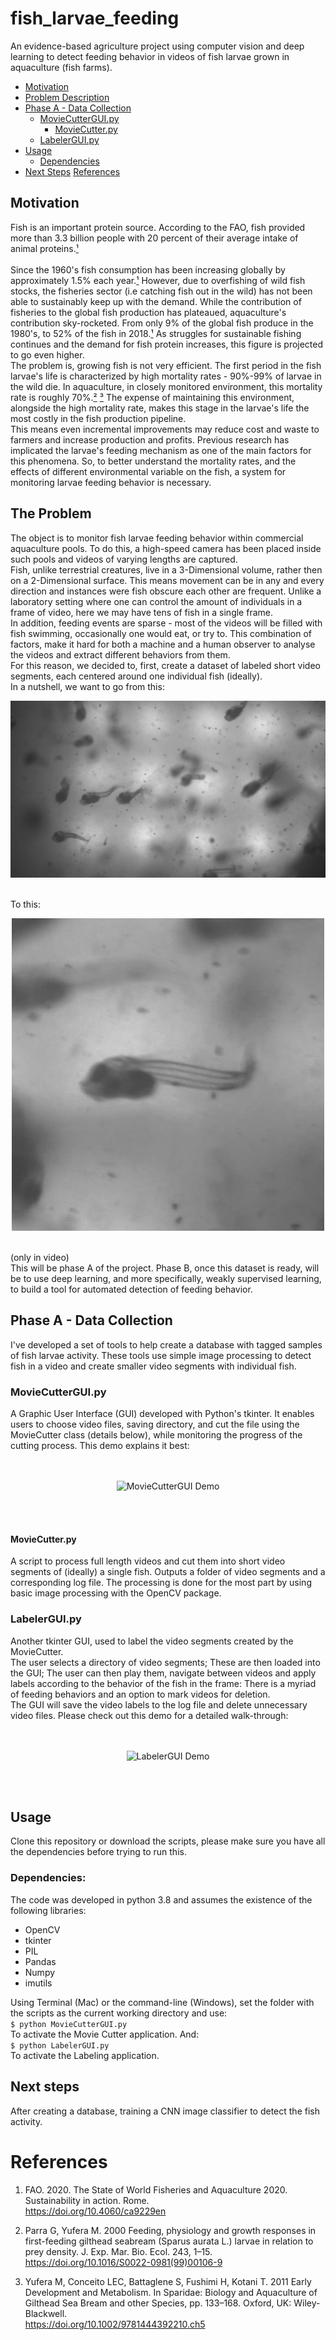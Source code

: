 # fish_larvae_feeding
An evidence-based agriculture project using computer vision and deep learning to detect feeding behavior in videos
 of fish larvae grown in aquaculture (fish farms). 

 
 * [Motivation](#Motivation)
 * [Problem Description](#the-problem)
 * [Phase A - Data Collection](#phase-a---data-collection)
    * [MovieCutterGUI.py](#moviecutterguipy)
        * [MovieCutter.py](#moviecutterpy)
    * [LabelerGUI.py](#labelerguipy)
 * [Usage](#Usage)
    * [Dependencies](#Dependencies)
 * [Next Steps](#Next-Steps)
 [References](#References)

 
 ## Motivation
Fish is an important protein source. According to the FAO, fish provided more than 3.3 billion people with 20 percent
of their average intake of animal proteins.<a href=#FAO>¹</a><br> <br>
Since the 1960's fish consumption has been increasing globally by approximately 1.5% each year.<a href=#FAO>¹</a> 
However, due to overfishing of wild fish stocks, the fisheries sector (i.e catching fish out in the wild)
has not been able to sustainably keep up with the demand.
While the contribution of fisheries to the global fish production has plateaued, aquaculture's contribution sky-rocketed. 
From only 9% of the global fish produce in the 1980's, to 52% of the fish in 2018.<a href=#FAO>¹</a>
As struggles for sustainable fishing continues and the demand for fish protein increases, 
this figure is projected to go even higher. <br>
The problem is, growing fish is not very efficient. The first period in the fish larvae's life is characterized by
high mortality rates - 90%-99% of larvae in the wild die. In aquaculture, in closely monitored environment, 
this mortality rate is roughly 70%.<a href="#Parra">²</a> <a href="#Yufera">³</a> 
The expense of maintaining this environment, alongside the high mortality rate,
makes this stage in the larvae's life the most costly in the fish production pipeline. <br>
This means even incremental improvements may reduce cost and waste to farmers and increase production and profits. 
Previous research has implicated the larvae's feeding mechanism as one of the main factors for this phenomena. 
So, to better understand the mortality rates, and the effects of different environmental variable on the fish, 
a system for monitoring larvae feeding behavior is necessary.

## The Problem
The object is to monitor fish larvae feeding behavior within commercial aquaculture pools. 
To do this, a high-speed camera has been placed inside such pools and videos of varying lengths are captured. <br>
Fish, unlike terrestrial creatures, live in a 3-Dimensional volume, rather then on a 2-Dimensional surface. 
This means movement can be in any and every direction and instances were fish obscure each other are frequent. 
Unlike a laboratory setting where one can control the amount of individuals in a frame of video, 
here we may have tens of fish in a single frame. <br>
In addition, feeding events are sparse - most of the videos will be filled with fish swimming, occasionally 
one would eat, or try to. This combination of factors, make it hard for both a machine and a 
human observer to analyse the videos and extract different behaviors from them. <br>
For this reason, we decided to, first, create a dataset of labeled short video segments, 
each centered around one individual fish (ideally).<br>
In a nutshell, we want to go from this: <br>

<div style="text-align:center">

![Fullframe sample](Demos/Crowded_sample.png)

</div>

<br>
To this: <br>

<div style="text-align:center">

![Single sample](Demos/Single_sample.png)
</div>

<br>
(only in video)
<br>
This will be phase A of the project. Phase B, once this dataset is ready, will be to use deep learning, and more specifically, weakly supervised learning, to build a tool for automated detection of feeding behavior. 


## Phase A - Data Collection
I've developed a set of tools to help create a database with tagged samples of fish larvae activity.
These tools use simple image processing to detect fish in a video and create smaller video segments with individual fish.

### MovieCutterGUI.py
A Graphic User Interface (GUI) developed with Python's tkinter. It enables users to choose video files, saving directory, and
cut the file using the MovieCutter class (details below), while monitoring the progress of the cutting process.
This demo explains it best: <br>
<br>
<br>

<div style="text-align:center">

![MovieCutterGUI Demo](Demos/MovieCutterGUI_Demo.gif)

</div>

<br>
<br>

#### MovieCutter.py
A script to process full length videos and cut them into short video segments of (ideally) a single fish.
Outputs a folder of video segments and a corresponding log file.
The processing is done for the most part by using basic image processing with the OpenCV package.
<br>
### LabelerGUI.py
Another tkinter GUI, used to label the video segments created by the MovieCutter. <br> 
The user selects a directory of video segments; These are then loaded into the GUI; 
The user can then play them, navigate between videos and apply labels according to the behavior of the fish in the 
frame: There is a myriad of feeding behaviors and an option to mark videos for deletion. <br>
The GUI will save the video labels to the log file and delete unnecessary video files. 
Please check out this demo for a detailed walk-through:<br>
<br>
<br>

<div style="text-align:center">

![LabelerGUI Demo](Demos/LabelerGUI_Demo.gif)

</div>

<br>
<br>


## Usage
Clone this repository or download the scripts, please make sure you have all the dependencies before trying to run this.
### Dependencies:
The code was developed in python 3.8 and assumes the existence of the following libraries:
* OpenCV 
* tkinter
* PIL
* Pandas
* Numpy
* imutils

Using Terminal (Mac) or the command-line (Windows), set the folder with the scripts as the current working 
directory and use: <br>
`$ python MovieCutterGUI.py` <br>
To activate the Movie Cutter application. And: <br>
`$ python LabelerGUI.py` <br>
To activate the Labeling application. 

## Next steps
After creating a database, training a CNN image classifier to detect the fish activity.

# References
1. FAO. 2020. The State of World Fisheries and Aquaculture 2020. Sustainability in action. Rome. <a name="FAO">  </a> <br>
<a href="https://doi.org/10.4060/ca9229en"> https://doi.org/10.4060/ca9229en </a>
2. Parra G, Yufera M. 2000 Feeding, physiology and growth responses in first-feeding gilthead
seabream (Sparus aurata L.) larvae in relation to prey density. J. Exp. Mar. Bio. Ecol. 243,
1–15. <br><a name="Parra">  </a>
<a href="https://doi.org/10.1016/S0022-0981(99)00106-9"> https://doi.org/10.1016/S0022-0981(99)00106-9</a>

3. Yufera M, Conceito LEC, Battaglene S, Fushimi H, Kotani T. 2011 Early Development and
Metabolism. In Sparidae: Biology and Aquaculture of Gilthead Sea Bream and other
Species, pp. 133–168. Oxford, UK: Wiley-Blackwell. <a name="Yufera"></a> <br>
<a href="https://doi.org/10.1002/9781444392210.ch5"> https://doi.org/10.1002/9781444392210.ch5 </a>



